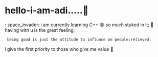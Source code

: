 # hello-i-am-adi.....:wave:
: space_invader: i am currently learning C++
:weary: so much stuked in it;
:pleading_face: having with u is the great feeling;

     being good is just the attitude to influnce on people:relieved:
i give the first priority to those who give me value :grimacing:


